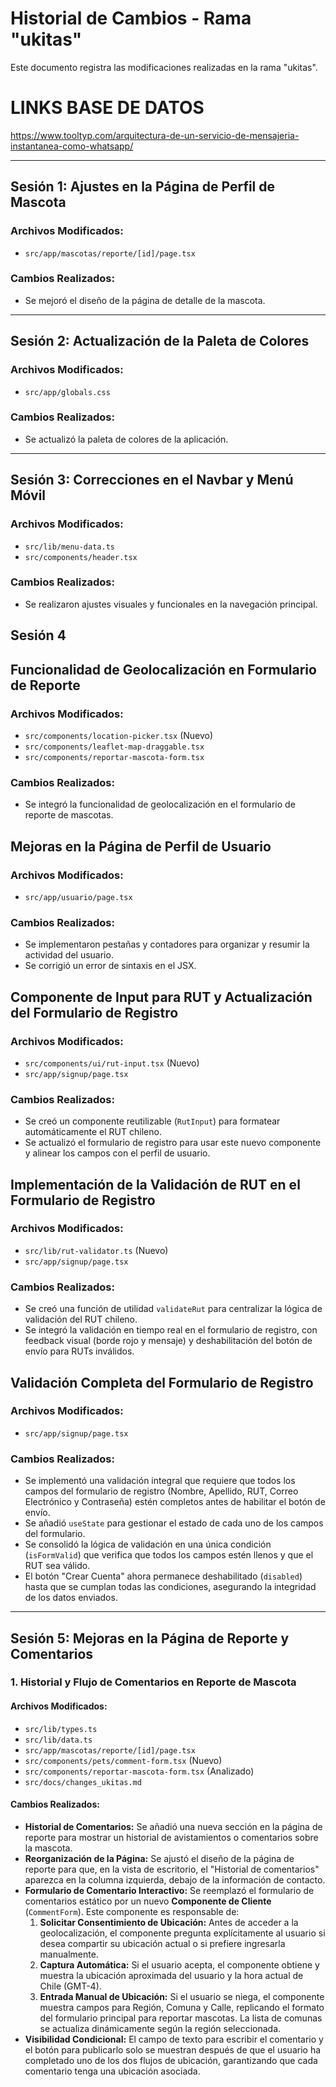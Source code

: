 # Historial de Cambios - Rama "ukitas"

Este documento registra las modificaciones realizadas en la rama "ukitas".

# LINKS BASE DE DATOS
https://www.tooltyp.com/arquitectura-de-un-servicio-de-mensajeria-instantanea-como-whatsapp/

---

## Sesión 1: Ajustes en la Página de Perfil de Mascota

### Archivos Modificados:
- `src/app/mascotas/reporte/[id]/page.tsx`

### Cambios Realizados:
- Se mejoró el diseño de la página de detalle de la mascota.

--- 

## Sesión 2: Actualización de la Paleta de Colores

### Archivos Modificados:
- `src/app/globals.css`

### Cambios Realizados:
- Se actualizó la paleta de colores de la aplicación.

---

## Sesión 3: Correcciones en el Navbar y Menú Móvil

### Archivos Modificados:
- `src/lib/menu-data.ts`
- `src/components/header.tsx`

### Cambios Realizados:
- Se realizaron ajustes visuales y funcionales en la navegación principal.

## Sesión 4 
##  Funcionalidad de Geolocalización en Formulario de Reporte

### Archivos Modificados:
- `src/components/location-picker.tsx` (Nuevo)
- `src/components/leaflet-map-draggable.tsx`
- `src/components/reportar-mascota-form.tsx`

### Cambios Realizados:
- Se integró la funcionalidad de geolocalización en el formulario de reporte de mascotas.

## Mejoras en la Página de Perfil de Usuario

### Archivos Modificados:
- `src/app/usuario/page.tsx`

### Cambios Realizados:
- Se implementaron pestañas y contadores para organizar y resumir la actividad del usuario.
- Se corrigió un error de sintaxis en el JSX.

## Componente de Input para RUT y Actualización del Formulario de Registro

### Archivos Modificados:
- `src/components/ui/rut-input.tsx` (Nuevo)
- `src/app/signup/page.tsx`

### Cambios Realizados:
- Se creó un componente reutilizable (`RutInput`) para formatear automáticamente el RUT chileno.
- Se actualizó el formulario de registro para usar este nuevo componente y alinear los campos con el perfil de usuario.

## Implementación de la Validación de RUT en el Formulario de Registro

### Archivos Modificados:
- `src/lib/rut-validator.ts` (Nuevo)
- `src/app/signup/page.tsx`

### Cambios Realizados:
- Se creó una función de utilidad `validateRut` para centralizar la lógica de validación del RUT chileno.
- Se integró la validación en tiempo real en el formulario de registro, con feedback visual (borde rojo y mensaje) y deshabilitación del botón de envío para RUTs inválidos.

## Validación Completa del Formulario de Registro

### Archivos Modificados:
- `src/app/signup/page.tsx`

### Cambios Realizados:
- Se implementó una validación integral que requiere que todos los campos del formulario de registro (Nombre, Apellido, RUT, Correo Electrónico y Contraseña) estén completos antes de habilitar el botón de envío.
- Se añadió `useState` para gestionar el estado de cada uno de los campos del formulario.
- Se consolidó la lógica de validación en una única condición (`isFormValid`) que verifica que todos los campos estén llenos y que el RUT sea válido.
- El botón "Crear Cuenta" ahora permanece deshabilitado (`disabled`) hasta que se cumplan todas las condiciones, asegurando la integridad de los datos enviados.

---

## Sesión 5: Mejoras en la Página de Reporte y Comentarios

### 1. Historial y Flujo de Comentarios en Reporte de Mascota

#### Archivos Modificados:
- `src/lib/types.ts`
- `src/lib/data.ts`
- `src/app/mascotas/reporte/[id]/page.tsx`
- `src/components/pets/comment-form.tsx` (Nuevo)
- `src/components/reportar-mascota-form.tsx` (Analizado)
- `src/docs/changes_ukitas.md`

#### Cambios Realizados:
- **Historial de Comentarios:** Se añadió una nueva sección en la página de reporte para mostrar un historial de avistamientos o comentarios sobre la mascota.
- **Reorganización de la Página:** Se ajustó el diseño de la página de reporte para que, en la vista de escritorio, el "Historial de comentarios" aparezca en la columna izquierda, debajo de la información de contacto.
- **Formulario de Comentario Interactivo:** Se reemplazó el formulario de comentarios estático por un nuevo **Componente de Cliente** (`CommentForm`). Este componente es responsable de:
    1.  **Solicitar Consentimiento de Ubicación:** Antes de acceder a la geolocalización, el componente pregunta explícitamente al usuario si desea compartir su ubicación actual o si prefiere ingresarla manualmente.
    2.  **Captura Automática:** Si el usuario acepta, el componente obtiene y muestra la ubicación aproximada del usuario y la hora actual de Chile (GMT-4).
    3.  **Entrada Manual de Ubicación:** Si el usuario se niega, el componente muestra campos para Región, Comuna y Calle, replicando el formato del formulario principal para reportar mascotas. La lista de comunas se actualiza dinámicamente según la región seleccionada.
- **Visibilidad Condicional:** El campo de texto para escribir el comentario y el botón para publicarlo solo se muestran después de que el usuario ha completado uno de los dos flujos de ubicación, garantizando que cada comentario tenga una ubicación asociada.
